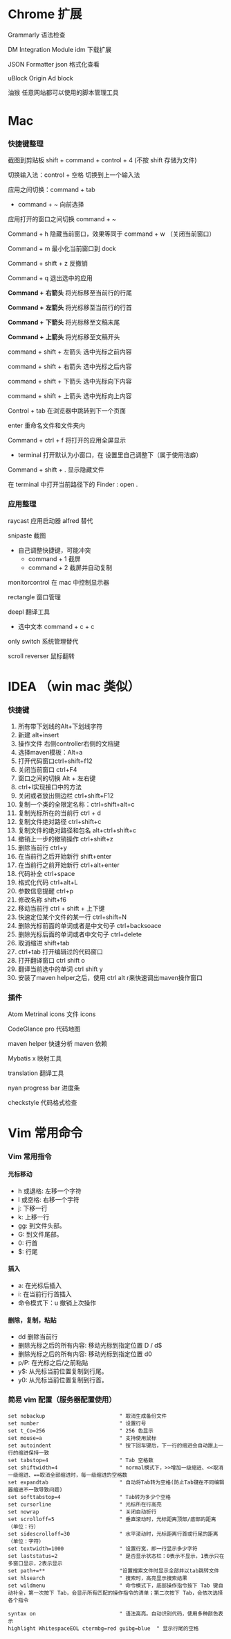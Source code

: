 

# Chrome 扩展

Grammarly 语法检查

DM Integration Module idm 下载扩展

JSON Formatter json 格式化查看

uBlock Origin Ad block

油猴 任意网站都可以使用的脚本管理工具

# Mac 

### 快捷键整理

截图到剪贴板 shift + command + control + 4 (不按 shift 存储为文件)

切换输入法：control + 空格 切换到上一个输入法

应用之间切换：command + tab

- command + ~ 向前选择

应用打开的窗口之间切换 command + ~ 

Command + h 隐藏当前窗口，效果等同于 command + w （关闭当前窗口）

Command + m 最小化当前窗口到 dock

Command + shift + z 反撤销

Command + q 退出选中的应用 

**Command +** **右箭头** 将光标移至当前行的行尾

**Command +** **左箭头** 将光标移至当前行的行首

**Command +** **下箭头** 将光标移至文稿末尾

**Command +** **上箭头** 将光标移至文稿开头

command + shift + 左箭头  选中光标之前内容

command + shift + 右箭头  选中光标之后内容

command + shift + 下箭头  选中光标向下内容

command + shift + 上箭头  选中光标向上内容

Control + tab 在浏览器中跳转到下一个页面

enter 重命名文件和文件夹内

Command + ctrl + f  将打开的应用全屏显示

- terminal 打开默认为小窗口，在 设置里自己调整下（属于使用洁癖）

Command + shift + . 显示隐藏文件

在 terminal 中打开当前路径下的 Finder :  open . 

### 应用整理

raycast 应用启动器 alfred 替代

snipaste 截图

- 自己调整快捷键，可能冲突 
  -  command + 1 截屏
  -  command + 2 截屏并自动复制

monitorcontrol 在 mac 中控制显示器

rectangle 窗口管理

deepl 翻译工具

- 选中文本 command + c + c

only switch 系统管理替代

scroll reverser 鼠标翻转

# IDEA （win mac 类似）

### 快捷键

1. 所有带下划线的Alt+下划线字符
2. 新建 alt+insert
3. 操作文件  右侧controller右侧的文档键
4. 选择maven模板：Alt+a
5. 打开代码窗口ctrl+shift+f12
6. 关闭当前窗口 ctrl+F4
7. 窗口之间的切换 Alt + 左右键
8. ctrl+I实现接口中的方法
9. 关闭或者放出侧边栏  ctrl+shift+F12
10. 复制一个类的全限定名称：ctrl+shift+alt+c
11. 复制光标所在的当前行 ctrl + d
12. 复制文件绝对路径 ctrl+shift+c
13. 复制文件的绝对路径和包名 alt+ctrl+shift+c
14. 撤销上一步的撤销操作  ctrl+shift+z
15. 删除当前行  ctrl+y
16. 在当前行之后开始新行 shift+enter
17. 在当前行之前开始新行 ctrl+alt+enter
18. 代码补全 ctrl+space
19. 格式化代码  ctrl+alt+L
20. 参数信息提醒 ctrl+p
21. 修改名称 shift+f6
22. 移动当前行 ctrl + shift + 上下键
23. 快速定位某个文件的某一行  ctrl+shift+N
24. 删除光标前面的单词或者是中文句子 ctrl+backsoace
25. 删除光标后面的单词或者中文句子 ctrl+delete
26. 取消缩进 shift+tab
27. ctrl+tab 打开编辑过的代码窗口
28. 打开翻译窗口 ctrl shift o
29. 翻译当前选中的单词 ctrl shift y
30. 安装了maven helper之后，使用 ctrl alt r来快速调出maven操作窗口

### 插件

Atom Metrinal icons 文件 icons

CodeGlance pro 代码地图

maven helper 快速分析 maven 依赖

Mybatis x 映射工具

translation 翻译工具

nyan progress bar 进度条

checkstyle  代码格式检查

# Vim 常用命令

### Vim 常用指令

#### 光标移动

- h 或退格: 左移一个字符
- l 或空格: 右移一个字符
- j: 下移一行
- k: 上移一行
- gg: 到文件头部。
- G: 到文件尾部。
- 0: 行首
- $: 行尾

#### 插入

- a: 在光标后插入
- i: 在当前行行首插入
- 命令模式下：u 撤销上次操作

#### 删除，复制，粘贴

- dd 删除当前行
- 删除光标之后的所有内容: 移动光标到指定位置 D / d$
- 删除光标之后的所有内容: 移动光标到指定位置 d0
- p/P: 在光标之后/之前粘贴
- y$: 从光标当前位置复制到行尾。
- y0: 从光标当前位置复制到行首。

### 简易 vim 配置（服务器配置使用）

```vim
set nobackup  	                	" 取消生成备份文件
set number 	    	                " 设置行号
set t_Co=256						" 256 色显示
set mouse=a		                    " 支持使用鼠标
set autoindent		                " 按下回车键后，下一行的缩进会自动跟上一行的缩进保持一致
set tabstop=4		                " Tab 空格数
set shiftwidth=4		            " normal模式下，>>增加一级缩进、<<取消一级缩进、==取消全部缩进时，每一级缩进的空格数
set expandtab		                " 自动将Tab转为空格(防止Tab键在不同编辑器缩进不一致导致问题)
set softtabstop=4		            " Tab转为多少个空格
set cursorline		                " 光标所在行高亮
set nowrap		                    " 关闭自动折行
set scrolloff=5		                " 垂直滚动时，光标距离顶部/底部的距离（单位：行）
set sidescrolloff=30	            " 水平滚动时，光标距离行首或行尾的距离（单位：字符）
set textwidth=1000	                " 设置行宽，即一行显示多少字符
set laststatus=2		            " 是否显示状态栏：0表示不显示，1表示只在多窗口显示，2表示显示
set path+=**                        "设置搜索文件时显示全部并以tab跳转文件
set hlsearch		                " 搜索时，高亮显示搜索结果
set wildmenu						" 命令模式下，底部操作指令按下 Tab 键自动补全，第一次按下 Tab，会显示所有匹配的操作指令的清单；第二次按下 Tab，会依次选择各个指令

syntax on               		    " 语法高亮。自动识别代码，使用多种颜色表示
highlight WhitespaceEOL ctermbg=red guibg=blue	" 显示行尾的空格
```





 
